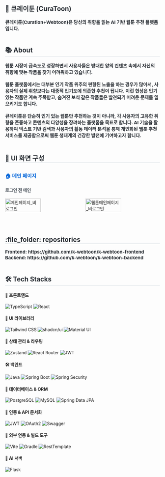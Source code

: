 <div style="text-align: left;"> 
  <h2 style="border-bottom: 1px solid #d8dee4; color: #282d33;"> 🎨 큐레이툰 (CuraToon) </h2>  
  <div style="font-weight: 700; font-size: 15px; text-align: left; color: #282d33;"> 큐레이툰(Curation+Webtoon)은 당신의 취향을 읽는 AI 기반 웹툰 추천 플랫폼입니다.</div> 
</div> <br>

<div style="text-align: left;"> 
  <h2 style="border-bottom: 1px solid #d8dee4; color: #282d33;"> 📚 About </h2>  
  <div style="font-weight: 700; font-size: 15px; text-align: left; color: #282d33;"> 
    웹툰 시장이 급속도로 성장하면서 사용자들은 방대한 양의 컨텐츠 속에서 자신의 취향에 맞는 작품을 찾기 어려워하고 있습니다. </br></br>
    웹툰 플랫폼에서는 대부분 인기 작품 위주의 편향된 노출을 하는 경우가 많아서, 사용자의 실제 취향보다는 대중적 인기도에 의존한 추천이 됩니다. 이런 현상은 인기 있는 작품만 계속 주목받고, 숨겨진 보석 같은 작품들은 발견되기 어려운 문제를 일으키기도 합니다. </br></br>
    큐레이툰은 단순히 인기 있는 웹툰만 추천하는 것이 아니라, 각 사용자의 고유한 취향을 존중하고 콘텐츠의 다양성을 장려하는 플랫폼을 목표로 합니다. AI 기술을 활용하여 텍스트 기반 검색과 사용자의 활동 데이터 분석을 통해 개인화된 웹툰 추천 서비스를 제공함으로써 웹툰 생태계의 건강한 발전에 기여하고자 합니다. </br></br>
  </div>
</div>

<div>
  <h2 style="border-bottom: 1px solid #d8dee4; color: #282d33;"> 📱 UI 화면 구성 </h2>
  <!-- 메인 기능 페이지 -->
  <h3 style="color: #0969da; margin-top: 30px;">🏠 메인 페이지</h3>
  <div style="margin-bottom: 30px;">
    <h4 style="color: #424a53;">로그인 전 메인</h4>
    <div style="display: flex; justify-content: space-between; gap: 10px;">
      <img src="https://github.com/user-attachments/assets/a20aa4ce-01d3-4876-865b-129483569c8e" width="48%" alt="메인페이지_비로그인">
      <img src="https://github.com/user-attachments/assets/703df8a0-eee4-4f24-928e-af3920f4b337" width="48%" alt="웹툰메인페이지_비로그인">
    </div>
  </div>
</div> <br>

<div style="text-align: left;">
    <h2 style="border-bottom: 1px solid #d8dee4; color: #282d33;"> :file_folder: repositories </h2> 
    <div style="font-weight: 700; font-size: 15px; text-align: left; color: #282d33;"> Frontend: https://github.com/k-webtoon/k-webtoon-frontend </div> 
    <div style="font-weight: 700; font-size: 15px; text-align: left; color: #282d33;"> Backend: https://github.com/k-webtoon/k-webtoon-backend </div> 
</div> <br>

<div style="text-align: left;">
  <div style="text-align: left;">
    <h2 style="border-bottom: 1px solid #d8dee4; color: #282d33;"> 🛠️ Tech Stacks </h2>
    <!-- 프론트엔드 기술 스택 -->
    <div>
      <h4>🌈 프론트엔드</h4>
      <img src="https://img.shields.io/badge/TypeScript-3178C6?style=flat-square&logo=TypeScript&logoColor=white" alt="TypeScript">
      <img src="https://img.shields.io/badge/React-61DAFB?style=flat-square&logo=React&logoColor=black" alt="React">
    </div>
    <!-- UI 라이브러리 -->
    <div>
      <h4>🎨 UI 라이브러리</h4>
      <img src="https://img.shields.io/badge/Tailwind_CSS-06B6D4?style=flat-square&logo=Tailwind-CSS&logoColor=white" alt="Tailwind CSS">
      <img src="https://img.shields.io/badge/shadcn/ui-000000?style=flat-square&logo=shadcn&logoColor=white" alt="shadcn/ui">
      <img src="https://img.shields.io/badge/Material_UI-007FFF?style=flat-square&logo=MUI&logoColor=white" alt="Material UI">
    </div>
    <!-- 프론트엔드 상태 관리 & 라우팅 -->
    <div>
      <h4>💾 상태 관리 & 라우팅</h4>
      <img src="https://img.shields.io/badge/Zustand-000000?style=flat-square&logo=npm&logoColor=white" alt="Zustand">
      <img src="https://img.shields.io/badge/React_Router-CA4245?style=flat-square&logo=React-Router&logoColor=white" alt="React Router">
      <img src="https://img.shields.io/badge/JWT-000000?style=flat-square&logo=JSON-Web-Tokens&logoColor=white" alt="JWT">
    </div>
    <!-- 백엔드 기술 스택 -->
    <div>
      <h4>🛠️ 백엔드</h4>
      <img src="https://img.shields.io/badge/Java-007396?style=flat-square&logo=java&logoColor=white" alt="Java">
      <img src="https://img.shields.io/badge/Spring_Boot-6DB33F?style=flat-square&logo=Spring-Boot&logoColor=white" alt="Spring Boot">
      <img src="https://img.shields.io/badge/Spring_Security-6DB33F?style=flat-square&logo=Spring-Security&logoColor=white" alt="Spring Security">
    </div>
    <!-- 데이터베이스 & ORM -->
    <div>
      <h4>💾 데이터베이스 & ORM</h4>
      <img src="https://img.shields.io/badge/PostgreSQL-4169E1?style=flat-square&logo=PostgreSQL&logoColor=white" alt="PostgreSQL">
      <img src="https://img.shields.io/badge/MySQL-4479A1?style=flat-square&logo=MySQL&logoColor=white" alt="MySQL">
      <img src="https://img.shields.io/badge/Spring_Data_JPA-6DB33F?style=flat-square&logo=Spring&logoColor=white" alt="Spring Data JPA">
    </div>
    <!-- 인증 & API 문서화 -->
    <div>
      <h4>🔐 인증 & API 문서화</h4>
      <img src="https://img.shields.io/badge/JWT-000000?style=flat-square&logo=JSON-Web-Tokens&logoColor=white" alt="JWT">
      <img src="https://img.shields.io/badge/OAuth2-EB5424?style=flat-square&logo=Auth0&logoColor=white" alt="OAuth2">
      <img src="https://img.shields.io/badge/Swagger-85EA2D?style=flat-square&logo=Swagger&logoColor=black" alt="Swagger">
    </div>
    <!-- 외부 연동 & 빌드 도구 -->
    <div>
      <h4>🔄 외부 연동 & 빌드 도구</h4>
      <img src="https://img.shields.io/badge/Vite-646CFF?style=flat-square&logo=Vite&logoColor=white" alt="Vite">
      <img src="https://img.shields.io/badge/Gradle-02303A?style=flat-square&logo=Gradle&logoColor=white" alt="Gradle">
      <img src="https://img.shields.io/badge/RestTemplate-6DB33F?style=flat-square&logo=Spring&logoColor=white" alt="RestTemplate">
    </div>
    <!-- AI 서버 -->
    <div>
      <h4>🧠 AI 서버</h4>
      <img src="https://img.shields.io/badge/Flask-000000?style=flat-square&logo=Flask&logoColor=white" alt="Flask">
    </div>

  </div>
</div> <br>
